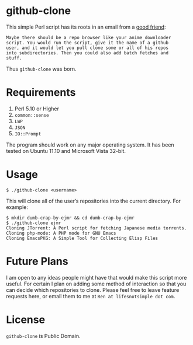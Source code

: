 # github-clone

This simple Perl script has its roots in an email from a
[good friend](https://github.com/richardcpeterson):

    Maybe there should be a repo browser like your anime downloader
    script. You would run the script, give it the name of a github
    user, and it would let you pull clone some or all of his repos
    into subdirectories. Then you could also add batch fetches and
    stuff.

Thus `github-clone` was born.

# Requirements

1. Perl 5.10 or Higher
2. `common::sense`
3. `LWP`
4. `JSON`
5. `IO::Prompt`

The program should work on any major operating system. It has been tested
on Ubuntu 11.10 and Microsoft Vista 32-bit.

# Usage

    $ ./github-clone <username>

This will clone all of the user’s repositories into the current
directory.  For example:

    $ mkdir dumb-crap-by-ejmr && cd dumb-crap-by-ejmr
    $ ./github-clone ejmr
    Cloning JTorrent: A Perl script for fetching Japanese media torrents.
    Cloning php-mode: A PHP mode for GNU Emacs
    Cloning EmacsPKG: A Simple Tool for Collecting Elisp Files

# Future Plans

I am open to any ideas people might have that would make this script
more useful.  For certain I plan on adding some method of interaction
so that you can decide which repositories to clone.  Please feel free
to leave feature requests here, or email them to me at `Ren at
lifesnotsimple dot com`.

# License

`github-clone` is Public Domain.
